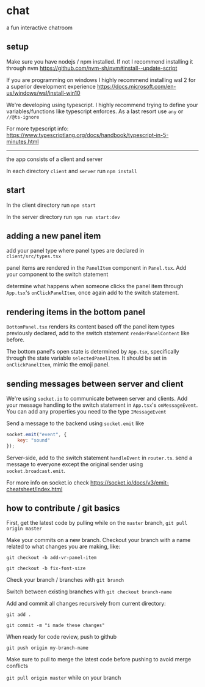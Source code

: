 # chat

a fun interactive chatroom

## setup

Make sure you have nodejs / npm installed. If not I recommend installing it through nvm https://github.com/nvm-sh/nvm#install--update-script

If you are programming on windows I highly recommend installing wsl 2 for a superior development experience https://docs.microsoft.com/en-us/windows/wsl/install-win10

We're developing using typescript. I highly recommend trying to define your variables/functions like typescript enforces. As a last resort use `any` or `//@ts-ignore`

For more typescript info: https://www.typescriptlang.org/docs/handbook/typescript-in-5-minutes.html

---

the app consists of a client and server

In each directory `client` and `server` run `npm install`

## start

In the client directory run `npm start`

In the server directory run `npm run start:dev` 

## adding a new panel item

add your panel type where panel types are declared in `client/src/types.tsx`

panel items are rendered in the `PanelItem` component in  `Panel.tsx`. Add your component to the switch statement

determine what happens when someone clicks the panel item through `App.tsx`'s `onClickPanelItem`, once again add to the switch statement.

## rendering items in the bottom panel

`BottomPanel.tsx` renders its content based off the panel item types previously declared, add to the switch statement `renderPanelContent` like before.

The bottom panel's open state is determined by `App.tsx`, specifically through the state variable `selectedPanelItem`. It should be set in `onClickPanelItem`, mimic the emoji panel. 

## sending messages between server and client

We're using `socket.io` to communicate between server and clients. Add your message handling to the switch statement in `App.tsx`'s `onMessageEvent`. You can add any properties you need to the type `IMessageEvent`

Send a message to the backend using `socket.emit` like
```javascript
socket.emit("event", {
    key: "sound"
});
```

Server-side, add to the switch statement `handleEvent` in `router.ts`. send a message to everyone except the original sender using `socket.broadcast.emit`. 

For more info on socket.io check https://socket.io/docs/v3/emit-cheatsheet/index.html

## how to contribute / git basics

First, get the latest code by pulling while on the `master` branch, `git pull origin master`

Make your commits on a new branch. Checkout your branch with a name related to what changes you are making, like:

`git checkout -b add-vr-panel-item` 

`git checkout -b fix-font-size`

Check your branch / branches with `git branch`

Switch between existing branches with `git checkout branch-name`

Add and commit all changes recursively from current directory:

`git add .`

`git commit -m "i made these changes"`

When ready for code review, push to github

`git push origin my-branch-name`

Make sure to pull to merge the latest code before pushing to avoid merge conflicts

`git pull origin master` while on your branch